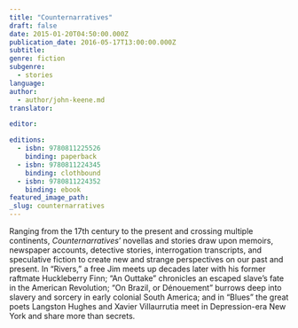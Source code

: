 ```yaml
---
title: "Counternarratives"
draft: false
date: 2015-01-20T04:50:00.000Z
publication_date: 2016-05-17T13:00:00.000Z
subtitle:
genre: fiction
subgenre:
  - stories
language:
author:
  - author/john-keene.md
translator:

editor:

editions:
  - isbn: 9780811225526
    binding: paperback
  - isbn: 9780811224345
    binding: clothbound
  - isbn: 9780811224352
    binding: ebook
featured_image_path:
_slug: counternarratives
---
```


Ranging from the 17th century to the present and crossing multiple continents, _Counternarratives_’ novellas and stories draw upon memoirs, newspaper accounts, detective stories, interrogation transcripts, and speculative fiction to create new and strange perspectives on our past and present. In “Rivers,” a free Jim meets up decades later with his former raftmate Huckleberry Finn; “An Outtake” chronicles an escaped slave’s fate in the American Revolution; “On Brazil, or Dénouement” burrows deep into slavery and sorcery in early colonial South America; and in “Blues” the great poets Langston Hughes and Xavier Villaurrutia meet in Depression-era New York and share more than secrets.

